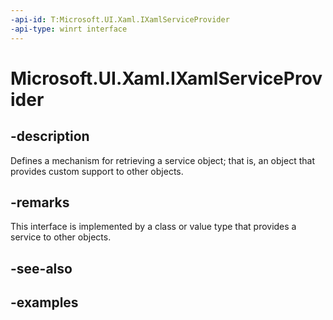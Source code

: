 ```yaml
---
-api-id: T:Microsoft.UI.Xaml.IXamlServiceProvider
-api-type: winrt interface
---
```


# Microsoft.UI.Xaml.IXamlServiceProvider

<!--
public interface IXamlServiceProvider
-->

## -description

Defines a mechanism for retrieving a service object; that is, an object that provides custom support to other objects.

## -remarks

This interface is implemented by a class or value type that provides a service to other objects.

## -see-also

## -examples
